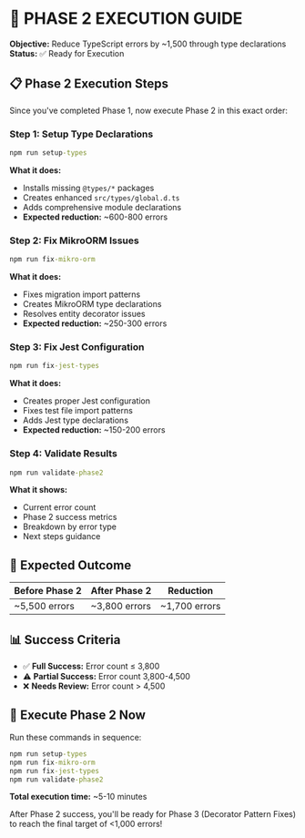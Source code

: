# 🚀 PHASE 2 EXECUTION GUIDE

**Objective:** Reduce TypeScript errors by ~1,500 through type declarations  
**Status:** ✅ Ready for Execution

## 📋 Phase 2 Execution Steps

Since you've completed Phase 1, now execute Phase 2 in this exact order:

### Step 1: Setup Type Declarations
```cmd
npm run setup-types
```
**What it does:**
- Installs missing `@types/*` packages  
- Creates enhanced `src/types/global.d.ts`
- Adds comprehensive module declarations
- **Expected reduction:** ~600-800 errors

### Step 2: Fix MikroORM Issues  
```cmd
npm run fix-mikro-orm
```
**What it does:**
- Fixes migration import patterns
- Creates MikroORM type declarations
- Resolves entity decorator issues
- **Expected reduction:** ~250-300 errors

### Step 3: Fix Jest Configuration
```cmd
npm run fix-jest-types
```
**What it does:**
- Creates proper Jest configuration
- Fixes test file import patterns  
- Adds Jest type declarations
- **Expected reduction:** ~150-200 errors

### Step 4: Validate Results
```cmd
npm run validate-phase2
```
**What it shows:**
- Current error count
- Phase 2 success metrics
- Breakdown by error type
- Next steps guidance

## 🎯 Expected Outcome

| Before Phase 2 | After Phase 2 | Reduction |
|----------------|---------------|-----------|
| ~5,500 errors | ~3,800 errors | ~1,700 errors |

## 📊 Success Criteria

- ✅ **Full Success:** Error count ≤ 3,800
- ⚠️ **Partial Success:** Error count 3,800-4,500  
- ❌ **Needs Review:** Error count > 4,500

## 🚀 Execute Phase 2 Now

Run these commands in sequence:

```cmd
npm run setup-types
npm run fix-mikro-orm  
npm run fix-jest-types
npm run validate-phase2
```

**Total execution time:** ~5-10 minutes

After Phase 2 success, you'll be ready for Phase 3 (Decorator Pattern Fixes) to reach the final target of <1,000 errors!
